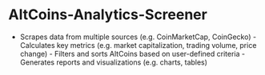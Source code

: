 # AltCoins-Analytics-Screener
- Scrapes data from multiple sources (e.g. CoinMarketCap, CoinGecko) - Calculates key metrics (e.g. market capitalization, trading volume, price change) - Filters and sorts AltCoins based on user-defined criteria - Generates reports and visualizations (e.g. charts, tables)
